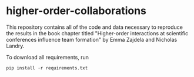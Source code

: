 # higher-order-collaborations

This repository contains all of the code and data necessary to reproduce the results in the book chapter titled "Higher-order interactions at scientific conferences influence team formation" by Emma Zajdela and Nicholas Landry.

To download all requirements, run
```python
pip install -r requirements.txt
```